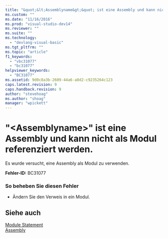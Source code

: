 ```yaml
---
title: "&quot;&lt;Assemblyname&gt;&quot; ist eine Assembly und kann nicht als Modul referenziert werden. | Microsoft Docs"
ms.custom: ""
ms.date: "11/16/2016"
ms.prod: "visual-studio-dev14"
ms.reviewer: ""
ms.suite: ""
ms.technology: 
  - "devlang-visual-basic"
ms.tgt_pltfrm: ""
ms.topic: "article"
f1_keywords: 
  - "vbc31077"
  - "bc31077"
helpviewer_keywords: 
  - "BC31077"
ms.assetid: 9d0c8a3b-2609-44a6-a8d2-c9235264c123
caps.latest.revision: 9
caps.handback.revision: 9
author: "stevehoag"
ms.author: "shoag"
manager: "wpickett"
---
```

# &quot;&lt;Assemblyname&gt;&quot; ist eine Assembly und kann nicht als Modul referenziert werden.
Es wurde versucht, eine Assembly als Modul zu verwenden.  
  
 **Fehler\-ID:** BC31077  
  
### So beheben Sie diesen Fehler  
  
-   Ändern Sie den Verweis in ein Modul.  
  
## Siehe auch  
 [Module Statement](../../visual-basic/language-reference/statements/module-statement.md)   
 [Assembly](../../visual-basic/language-reference/modifiers/assembly.md)